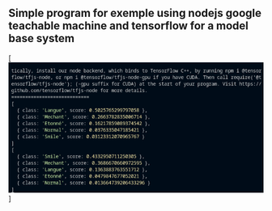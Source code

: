 ## Simple program for exemple using nodejs google teachable machine and tensorflow for a model base system

[![Screen][screenshot1]] 


[screenshot1]: screen/1.png